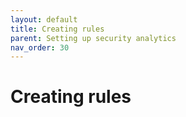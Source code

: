 ```yaml
---
layout: default
title: Creating rules
parent: Setting up security analytics
nav_order: 30
---
```


# Creating rules



